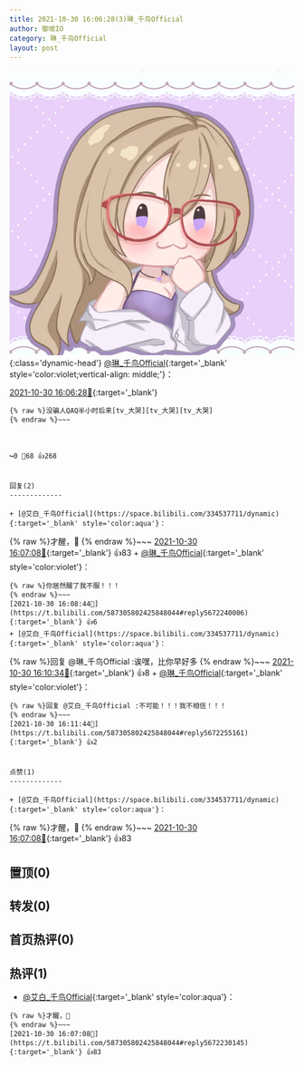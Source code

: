 ```yaml
---
title: 2021-10-30 16:06:28(3)琳_千鸟Official
author: 御坂IO
category: 琳_千鸟Official
layout: post
---
```


![img](/images/c0a88f85ebd0d056f37b114e0748e69556c8b488.jpg){:class='dynamic-head'}
[@琳_千鸟Official](https://space.bilibili.com/1620923329/dynamic){:target='_blank' style='color:violet;vertical-align: middle;'}：

[2021-10-30 16:06:28🔗](https://t.bilibili.com/587305802425848044){:target='_blank'}

~~~
{% raw %}没骗人QAQ半小时后来[tv_大哭][tv_大哭][tv_大哭]
{% endraw %}~~~



↪️0 💬68 👍268


回复(2)
-------------

+ [@艾白_千鸟Official](https://space.bilibili.com/334537711/dynamic){:target='_blank' style='color:aqua'}：
~~~
{% raw %}才醒，🐷
{% endraw %}~~~
[2021-10-30 16:07:08🔗](https://t.bilibili.com/587305802425848044#reply5672230145){:target='_blank'} 👍83
    + [@琳_千鸟Official](https://space.bilibili.com/1620923329/dynamic){:target='_blank' style='color:violet'}：
~~~
{% raw %}你居然醒了我不服！！！
{% endraw %}~~~
[2021-10-30 16:08:44🔗](https://t.bilibili.com/587305802425848044#reply5672240006){:target='_blank'} 👍6
+ [@艾白_千鸟Official](https://space.bilibili.com/334537711/dynamic){:target='_blank' style='color:aqua'}：
~~~
{% raw %}回复 @琳_千鸟Official :诶嘿，比你早好多
{% endraw %}~~~
[2021-10-30 16:10:34🔗](https://t.bilibili.com/587305802425848044#reply5672250597){:target='_blank'} 👍8
    + [@琳_千鸟Official](https://space.bilibili.com/1620923329/dynamic){:target='_blank' style='color:violet'}：
~~~
{% raw %}回复 @艾白_千鸟Official :不可能！！！我不相信！！！
{% endraw %}~~~
[2021-10-30 16:11:44🔗](https://t.bilibili.com/587305802425848044#reply5672255161){:target='_blank'} 👍2


点赞(1)
-------------

+ [@艾白_千鸟Official](https://space.bilibili.com/334537711/dynamic){:target='_blank' style='color:aqua'}：
~~~
{% raw %}才醒，🐷
{% endraw %}~~~
[2021-10-30 16:07:08🔗](https://t.bilibili.com/587305802425848044#reply5672230145){:target='_blank'} 👍83


置顶(0)
-------------



转发(0)
-------------



首页热评(0)
-------------



热评(1)
-------------

+ [@艾白_千鸟Official](https://space.bilibili.com/334537711/dynamic){:target='_blank' style='color:aqua'}：
~~~
{% raw %}才醒，🐷
{% endraw %}~~~
[2021-10-30 16:07:08🔗](https://t.bilibili.com/587305802425848044#reply5672230145){:target='_blank'} 👍83


